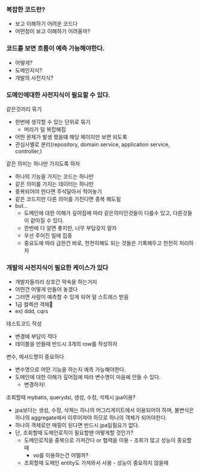 ### 복잡한 코드란?
- 보고 이해하기 어려운 코드다
- 어떤점이 보고 이해하기 어려울까?

### 코드를 보면 흐름이 예측 가능해야한다.
- 어떻게?
- 도메인지식?
- 개발의 사전지식?
### 도메인에대한 사전지식이 필요할 수 있다.

같은것끼리 묶기
- 한번에 생각할 수 있는 단위로 묶기
	- 머리가 덜 복잡해짐
- 어떤 문제가 발생 했을떄 해당 페이지만 보면 되도록
- 관심사별로 분리(repository, domain service, application service, controller,)


같은 의미는 하나만 가지도록 하자
- 하나의 기능을 가지는 코드는 하나만
- 같은 의미를 가지는 데이터는 하나만
- 중복되어야 한다면 주석달아서 적어놓기
- 같은 코드지만 다른 의미를 가진다면 중복 해도됨
- but... 
	- 도메인에 대한 이해가 깊어짐에 따라 같은의미인것들이 다를수 있고, 다른것들이 같아질 수 있다.
	- 한번에 다 알면 좋지만, 너무 부담갖지 말자
	- 우선 주어진 일에 집중
	- 중요도에 따라 급한건 바로, 천천히해도 되는 것들은 기록해두고 천천히 처리하자


### 개발의 사전지식이 필요한 케이스가 있다
- 개발자들끼리 상호간 약속을 하는거지
- 어떤건 어떻게 만들어 놓겠다
- 그러면 사람이 예측할 수 있게 되어 덜 스트레스 받음
- 1급 컬렉션 객체
- ex) ddd, cqrs


테스트코드 작성
- 변경에 부담이 적다
- 테이블을 만들때 반드시 3개의 row를 작성하자

변수, 메서드명이 중요하다
- 변수명으로 어떤 기능을 하는지 예측 가능해야한다.
- 도메인에 대한 이해가 깊어짐에 따라 변수명이 마음에 안들 수 있다.
	- 변경하자!

조회할때 mybatis, querydsl, 생성, 수정, 삭제시 jpa이용?
- jpa보다는 생성, 수정, 삭제는 하나의 어그리게이트에서 이용되어야 하며, 불변식은 하나의 aggregate에서 이루어져야 하므로 하나의 객체가 되어야한다.
- 하나의 객체로만 매핑이 된다면 반드시 jpa일필요가 없다.
- 단, 조회할때 도메인로직이 필요할땐 어떻게할 것인가?
	- 도메인로직을 중복으로 가져간다 or 협력을 이용 - 조회가 많고 성능이 중요할때
		- vo를 이용하는건 어떨까?
	- 조회할때 도메인 entity도 가져와서 사용 - 성능이 중요하지 않을때
